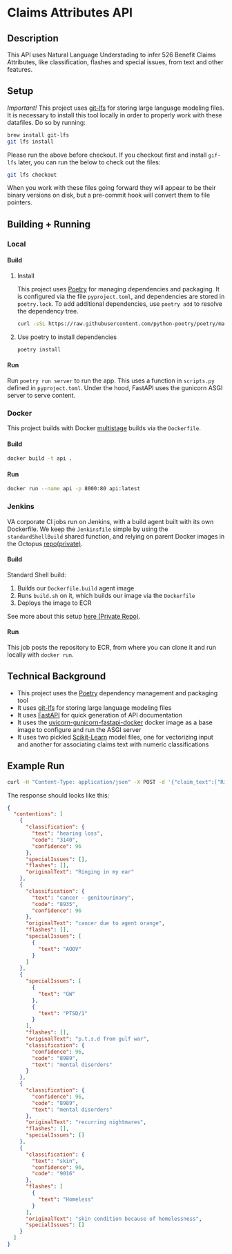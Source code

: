 # Claims Attributes API

## Description

This API uses Natural Language Understading to infer 526 Benefit Claims Attributes, like classification, flashes and special issues, from text and other features.

## Setup

_Important!_
This project uses [git-lfs](https://git-lfs.github.com/) for storing large language modeling files. It is necessary to install this tool locally in order to properly work with these datafiles. Do so by running:

```sh
brew install git-lfs
git lfs install
```

Please run the above before checkout. If you checkout first and install `gif-lfs` later, you can run the below to check out the files:

```sh
git lfs checkout
```

When you work with these files going forward they will appear to be their binary versions on disk, but a pre-commit hook will convert them to file pointers.

## Building + Running

### Local

#### Build

1. Install

   This project uses [Poetry](https://python-poetry.org/) for managing dependencies and packaging. It is configured via the file `pyproject.toml`, and dependencies are stored in `poetry.lock`. To add additional dependencies, use `poetry add` to resolve the dependency tree.

   ```sh
   curl -sSL https://raw.githubusercontent.com/python-poetry/poetry/master/get-poetry.py | python -
   ```

2. Use poetry to install dependencies

   ```sh
   poetry install
   ```

#### Run

Run `poetry run server` to run the app. This uses a function in `scripts.py` defined in `pyproject.toml`. Under the hood, FastAPI uses the gunicorn ASGI server to serve content.

### Docker

This project builds with Docker [multistage](https://docs.docker.com/develop/develop-images/multistage-build/) builds via the `Dockerfile`.

#### Build

```sh
docker build -t api .
```

#### Run

```sh
docker run --name api -p 8000:80 api:latest
```

### Jenkins

VA corporate CI jobs run on Jenkins, with a build agent built with its own Dockerfile. We keep the `Jenkinsfile` simple by using the `standardShellBuild` shared function, and relying on parent Docker images in the Octopus [repo(private)](https://github.com/department-of-veterans-affairs/health-apis-docker-octopus/tree/master).

#### Build

Standard Shell build:

1. Builds our `Dockerfile.build` agent image
2. Runs `build.sh` on it, which builds our image via the `Dockerfile`
3. Deploys the image to ECR

See more about this setup [here (Private Repo)](https://github.com/department-of-veterans-affairs/health-apis-devops/tree/master/ci).

#### Run

This job posts the repository to ECR, from where you can clone it and run locally with `docker run`.

## Technical Background

- This project uses the [Poetry](https://python-poetry.org/) dependency management and packaging tool
- It uses [git-lfs](https://git-lfs.github.com/) for storing large language modeling files
- It uses [FastAPI](https://fastapi.tiangolo.com/) for quick generation of API documentation
- It uses the [uvicorn-gunicorn-fastapi-docker](https://github.com/tiangolo/uvicorn-gunicorn-fastapi-docker) docker image as a base image to configure and run the ASGI server
- It uses two pickled [Scikit-Learn](https://scikit-learn.org/stable/) model files, one for vectorizing input and another for associating claims text with numeric classifications

## Example Run

```sh
curl -H "Content-Type: application/json" -X POST -d '{"claim_text":["Ringing in my ear", "cancer due to agent orange", "p.t.s.d from gulf war", "recurring nightmares", "skin condition because of homelessness"]}' localhost:8000/benefits-claims-attributes/
```

The response should looks like this:

```json
{
  "contentions": [
    {
      "classification": {
        "text": "hearing loss",
        "code": "3140",
        "confidence": 96
      },
      "specialIssues": [],
      "flashes": [],
      "originalText": "Ringing in my ear"
    },
    {
      "classification": {
        "text": "cancer - genitourinary",
        "code": "8935",
        "confidence": 96
      },
      "originalText": "cancer due to agent orange",
      "flashes": [],
      "specialIssues": [
        {
          "text": "AOOV"
        }
      ]
    },
    {
      "specialIssues": [
        {
          "text": "GW"
        },
        {
          "text": "PTSD/1"
        }
      ],
      "flashes": [],
      "originalText": "p.t.s.d from gulf war",
      "classification": {
        "confidence": 96,
        "code": "8989",
        "text": "mental disorders"
      }
    },
    {
      "classification": {
        "confidence": 96,
        "code": "8989",
        "text": "mental disorders"
      },
      "originalText": "recurring nightmares",
      "flashes": [],
      "specialIssues": []
    },
    {
      "classification": {
        "text": "skin",
        "confidence": 96,
        "code": "9016"
      },
      "flashes": [
        {
          "text": "Homeless"
        }
      ],
      "originalText": "skin condition because of homelessness",
      "specialIssues": []
    }
  ]
}
```
